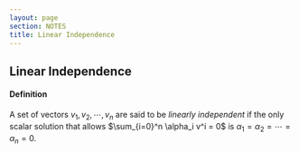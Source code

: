 ```yaml
---
layout: page
section: NOTES
title: Linear Independence
---
```


## Linear Independence

#### Definition
A set of vectors $v_1, v_2, \cdots, v_n$ are said to be *linearly independent* if the only scalar solution that allows $\sum_{i=0}^n \alpha_i v^i = 0$ is $\alpha_1 = \alpha_2 = \cdots = \alpha_n = 0$.